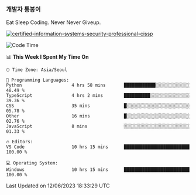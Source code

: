 ### 개발자 통붕이
Eat Sleep Coding.
Never Never Giveup.

[![certified-information-systems-security-professional-cissp](https://user-images.githubusercontent.com/44606727/157613689-acd84ec6-5f8f-4e79-89d9-a8d51f033634.png)](https://www.credly.com/badges/f394a010-85a0-450b-9136-8043af01d71c/public_url)

<!--START_SECTION:waka-->
![Code Time](http://img.shields.io/badge/Code%20Time-1%2C568%20hrs%2053%20mins-blue)

📊 **This Week I Spent My Time On** 

```text
🕑︎ Time Zone: Asia/Seoul

💬 Programming Languages: 
Python                   4 hrs 58 mins       ████████████░░░░░░░░░░░░░   48.49 % 
TypeScript               4 hrs 2 mins        ██████████░░░░░░░░░░░░░░░   39.36 % 
CSS                      35 mins             █░░░░░░░░░░░░░░░░░░░░░░░░   05.78 % 
Other                    16 mins             █░░░░░░░░░░░░░░░░░░░░░░░░   02.76 % 
JavaScript               8 mins              ░░░░░░░░░░░░░░░░░░░░░░░░░   01.33 % 

🔥 Editors: 
VS Code                  10 hrs 15 mins      █████████████████████████   100.00 % 

💻 Operating System: 
Windows                  10 hrs 15 mins      █████████████████████████   100.00 % 
```


 Last Updated on 12/06/2023 18:33:29 UTC
<!--END_SECTION:waka-->
